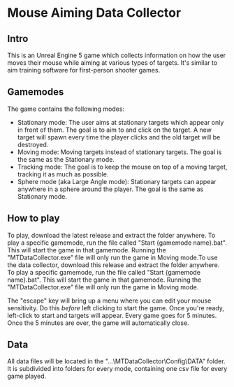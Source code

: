 # Mouse Aiming Data Collector
## Intro
This is an Unreal Engine 5 game which collects information on how the user moves their mouse while aiming at various types of targets. It's similar to aim training software for first-person shooter games.

## Gamemodes
The game contains the following modes:

- Stationary mode: The user aims at stationary targets which appear only in front of them. The goal is to aim to and click on the target. A new target will spawn every time the player clicks and the old target will be destroyed.
- Moving mode: Moving targets instead of stationary targets. The goal is the same as the Stationary mode.
- Tracking mode: The goal is to keep the mouse on top of a moving target, tracking it as much as possible.
- Sphere mode (aka Large Angle mode): Stationary targets can appear anywhere in a sphere around the player. The goal is the same as Stationary mode.

## How to play
To play, download the latest release and extract the folder anywhere. To play a specific gamemode, run the file called "Start {gamemode name}.bat". This will start the game in that gamemode. Running the "MTDataCollector.exe" file will only run the game in Moving mode.To use the data collector, download this release and extract the folder anywhere. To play a specific gamemode, run the file called "Start {gamemode name}.bat". This will start the game in that gamemode. Running the "MTDataCollector.exe" file will only run the game in Moving mode.

The "escape" key will bring up a menu where you can edit your mouse sensitivity. Do this *before* left clicking to start the game. Once you're ready, left-click to start and targets will appear. Every game goes for 5 minutes. Once the 5 minutes are over, the game will automatically close. 

## Data
All data files will be located in the "...\MTDataCollector\Config\DATA" folder. It is subdivided into folders for every mode, containing one csv file for every game played.
